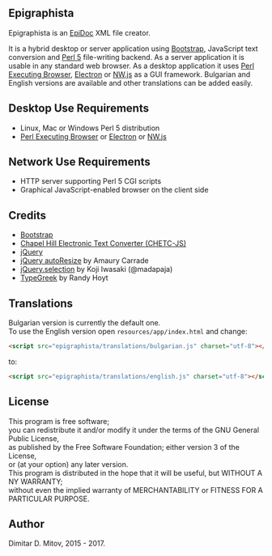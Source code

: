 Epigraphista
--------------------------------------------------------------------------------

Epigraphista is an [EpiDoc](https://sourceforge.net/p/epidoc/wiki/Home/) XML file creator.  

It is a hybrid desktop or server application using [Bootstrap](http://getbootstrap.com/), JavaScript text conversion and [Perl 5](https://www.perl.org/) file-writing backend. As a server application it is usable in any standard web browser. As a desktop application it uses [Perl Executing Browser](https://github.com/ddmitov/perl-executing-browser), [Electron](http://electron.atom.io/) or [NW.js](http://nwjs.io/) as a GUI framework. Bulgarian and English versions are available and other translations can be added easily.

## Desktop Use Requirements
* Linux, Mac or Windows Perl 5 distribution
* [Perl Executing Browser](https://github.com/ddmitov/perl-executing-browser) or [Electron](http://electron.atom.io/) or [NW.js](http://nwjs.io/)

## Network Use Requirements
* HTTP server supporting Perl 5 CGI scripts
* Graphical JavaScript-enabled browser on the client side

## Credits
* [Bootstrap](http://getbootstrap.com/)
* [Chapel Hill Electronic Text Converter (CHETC-JS)](http://epidoc.cvs.sourceforge.net/epidoc/chetc-js/)
* [jQuery](https://jquery.com/)
* [jQuery autoResize](http://amaury.carrade.eu/projects/jquery/autoResize.html) by Amaury Carrade
* [jQuery.selection](http://madapaja.github.io/jquery.selection/) by Koji Iwasaki (@madapaja)
* [TypeGreek](http://www.typegreek.com/) by Randy Hoyt

## Translations
Bulgarian version is currently the default one.  
To use the English version open ```resources/app/index.html``` and change:

```html
<script src="epigraphista/translations/bulgarian.js" charset="utf-8"></script>
```

to:

```html
<script src="epigraphista/translations/english.js" charset="utf-8"></script>
```

## License
This program is free software;  
you can redistribute it and/or modify it under the terms of the GNU General Public License,  
as published by the Free Software Foundation; either version 3 of the License,  
or (at your option) any later version.  
This program is distributed in the hope that it will be useful, but WITHOUT A NY WARRANTY;  
without even the implied warranty of MERCHANTABILITY or FITNESS FOR A PARTICULAR PURPOSE.  

## Author
Dimitar D. Mitov, 2015 - 2017.
